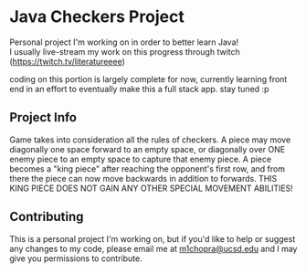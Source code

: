 # Java Checkers Project
Personal project I'm working on in order to better learn Java!  
I usually live-stream my work on this progress through twitch (<https://twitch.tv/literatureeee>)

coding on this portion is largely complete for now, currently learning front end in an effort to eventually make this a full stack app. stay tuned :p

## Project Info
Game takes into consideration all the rules of checkers. A piece may move diagonally one space forward to an empty space, or diagonally over ONE enemy piece to an empty space to capture that enemy piece.
A piece becomes a "king piece" after reaching the opponent's first row, and from there the piece can now move backwards in addition to forwards. THIS KING PIECE DOES NOT GAIN ANY OTHER 
SPECIAL MOVEMENT ABILITIES!

## Contributing
This is a personal project I'm working on, but if you'd like to help or suggest any changes to my code, please email me at <m1chopra@ucsd.edu> and I may give you permissions to contribute.
